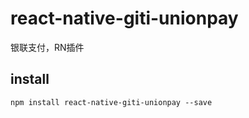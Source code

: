 # react-native-giti-unionpay
银联支付，RN插件
## install

```
npm install react-native-giti-unionpay --save

